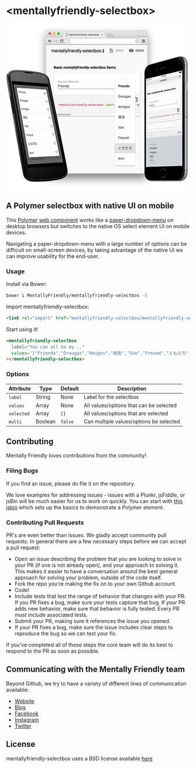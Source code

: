 # \<mentallyfriendly-selectbox\>

![Example of mentallyfriendly-selectbox on different devices](https://raw.githubusercontent.com/MentallyFriendly/mentallyfriendly-selectbox/master/mentallyfriendly-selectbox.png)

## A Polymer selectbox with native UI on mobile

This [Polymer](http://www.polymer-project.org/) [web component](https://www.w3.org/TR/components-intro/) works like a [paper-dropdown-menu](https://elements.polymer-project.org/elements/paper-dropdown-menu) on desktop browsers but switches to the native OS select element UI on mobile devices.

Navigating a paper-dropdown-menu with a large number of options can be difficult on small-screen devices, by taking advantage of the native UI we can improve usability for the end-user.

### Usage

Install via Bower:
```sh
bower i MentallyFriendly/mentallyfriendly-selectbox -S
```

Import mentallyfriendly-selectbox:
```html
<link rel="import" href="mentallyfriendly-selectbox/mentallyfriendly-selectbox.html">
```

Start using it!
```html
<mentallyfriendly-selectbox
  label="You can all be my..."
  values='["Friends","Draugas","Amigos","朋友","Vän","Freund","ともだち","Ami"]'
></mentallyfriendly-selectbox>
```

### Options

Attribute  | Type     | Default  | Description
---        | ---      | ---      | ---
`label`    | String   | None     | Label for the selectbox
`values`   | Array    | None     | All values/options that can be selected
`selected` | Array    | `[]`     | All values/options that are selected
`multi`    | Boolean  | `false`  | Can multiple values/options be selected

## Contributing

Mentally Friendly loves contributions from the community!

### Filing Bugs

If you find an issue, please do file it on the repository.

We love examples for addressing issues - issues with a Plunkr, jsFiddle, or jsBin will be much easier for us to work on quickly. You can start with [this jsbin](https://jsbin.com/xukike/edit?html,output) which sets up the basics to demonstrate a Polymer element.

### Contributing Pull Requests

PR's are even better than issues. We gladly accept community pull requests. In general there are a few necessary steps before we can accept a pull request:

- Open an issue describing the problem that you are looking to solve in your PR (if one is not already open), and your approach to solving it. This makes it easier to have a conversation around the best general approach for solving your problem, outside of the code itself.
- Fork the repo you're making the fix on to your own Github account.
- Code!
- Include tests that test the range of behavior that changes with your PR. If you PR fixes a bug, make sure your tests capture that bug. If your PR adds new behavior, make sure that behavior is fully tested. Every PR must include associated tests.
- Submit your PR, making sure it references the issue you opened.
- If your PR fixes a bug, make sure the issue includes clear steps to reproduce the bug so we can test your fix.

If you've completed all of these steps the core team will do its best to respond to the PR as soon as possible.

## Communicating with the Mentally Friendly team

Beyond Github, we try to have a variety of different lines of communication available:

- [Website](http://mentallyfriendly.com)
- [Blog](https://medium.com/@MentallyFriendly)
- [Facebook](https://www.facebook.com/MentallyFriendly)
- [Instagram](https://www.instagram.com/mentallyfriendly)
- [Twitter](https://twitter.com/MF_says)

## License

mentallyfriendly-selectbox uses a BSD license available [here](LICENSE.txt)
